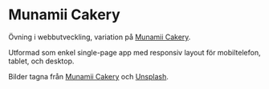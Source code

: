 # Munamii Cakery

Övning i webbutveckling, variation på [Munamii Cakery](https://munamii.com/).

Utformad som enkel single-page app med responsiv layout för mobiltelefon, tablet, och desktop.

Bilder tagna från [Munamii Cakery](https://munamii.com/) och [Unsplash](https://unsplash.com/).

